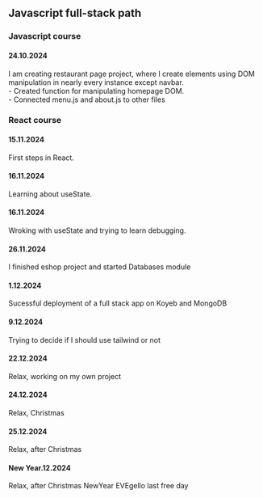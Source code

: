<h2>Javascript full-stack path</h2>
<h3>Javascript course</h3>
<h4>24.10.2024</h4>
I am creating restaurant page project, where I create elements using DOM manipulation in nearly every instance except navbar.
<br>- Created function for manipulating homepage DOM.
<br>- Connected menu.js and about.js to other files

<h3>React course</h3>
<h4>15.11.2024</h4>
First steps in React.
<h4>16.11.2024</h4>
Learning about useState.
<h4>16.11.2024</h4>
Wroking with useState and trying to learn debugging.
<h4>26.11.2024</h4>
I finished eshop project and started Databases module
<h4>1.12.2024</h4>
Sucessful deployment of a full stack app on Koyeb and MongoDB
<h4>9.12.2024</h4>
Trying to decide if I should use tailwind or not
<h4>22.12.2024</h4>
Relax, working on my own project
<h4>24.12.2024</h4>
Relax, Christmas
<h4>25.12.2024</h4>
Relax, after Christmas
<h4>New Year.12.2024</h4>
Relax, after Christmas
NewYear EVEgello
last free day

